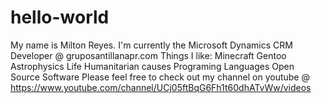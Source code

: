 # hello-world
My name is Milton Reyes. I'm currently the Microsoft Dynamics CRM Developer @ gruposantillanapr.com
Things I like:
  Minecraft
  Gentoo
  Astrophysics
  Life
  Humanitarian causes
  Programing Languages
  Open Source Software
Please feel free to check out my channel on youtube @ https://www.youtube.com/channel/UCj05ftBqG6Fh1t60dhATvWw/videos
